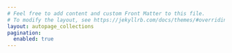 ```yaml
---
# Feel free to add content and custom Front Matter to this file.
# To modify the layout, see https://jekyllrb.com/docs/themes/#overriding-theme-defaults
layout: autopage_collections
pagination:
  enabled: true
---
```

